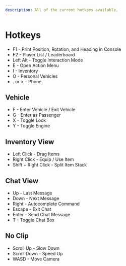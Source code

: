 ```yaml
---
description: All of the current hotkeys available.
---
```


# Hotkeys

-   F1 - Print Position, Rotation, and Heading in Console
-   F2 - Player List / Leaderboard
-   Left Alt - Toggle Interaction Mode
-   E - Open Action Menu
-   I - Inventory
-   O - Personal Vehicles
-   . or > - Phone

## Vehicle

-   F - Enter Vehicle / Exit Vehicle
-   G - Enter as Passenger
-   X - Toggle Lock
-   Y - Toggle Engine

## Inventory View

-   Left Click - Drag Items
-   Right Click - Equip / Use Item
-   Shift + Right Click - Split Item Stack

## Chat View

-   Up - Last Message
-   Down - Next Message
-   Right - Autocomplete Command
-   Escape - Exit Chat
-   Enter - Send Chat Message
-   T - Toggle Chat Box

## No Clip

-   Scroll Up - Slow Down
-   Scroll Down - Speed Up
-   WASD - Move Camera
